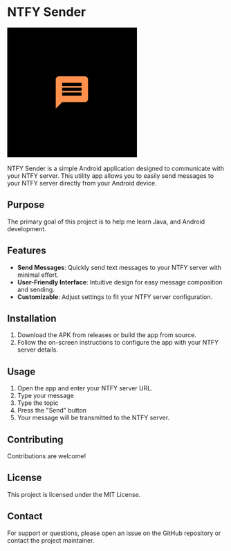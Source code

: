 # NTFY Sender
<img src="ntfy-sender.png" alt="logo" width="300" height="300">

NTFY Sender is a simple Android application designed to communicate with your NTFY server. This utility app allows you to easily send messages to your NTFY server directly from your Android device.

## Purpose
The primary goal of this project is to help me learn Java, and Android development.

## Features

- **Send Messages**: Quickly send text messages to your NTFY server with minimal effort.
- **User-Friendly Interface**: Intuitive design for easy message composition and sending.
- **Customizable**: Adjust settings to fit your NTFY server configuration.

## Installation

1. Download the APK from releases or build the app from source.
2. Follow the on-screen instructions to configure the app with your NTFY server details.

## Usage

1. Open the app and enter your NTFY server URL.
2. Type your message
3. Type the topic
4. Press the "Send" button
5. Your message will be transmitted to the NTFY server.

## Contributing

Contributions are welcome! 
## License

This project is licensed under the MIT License.

## Contact

For support or questions, please open an issue on the GitHub repository or contact the project maintainer.
